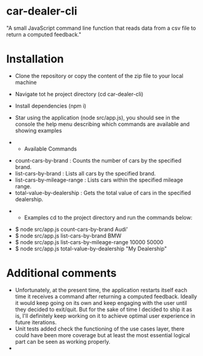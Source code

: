 # car-dealer-cli

"A small JavaScript command line function that reads data from a csv file to return a computed feedback."

# Installation

- Clone the repository or copy the content of the zip file to your local machine
- Navigate tot he project directory (cd car-dealer-cli)
- Install dependencies (npm i)
- Star using the application (node src/app.js), you should see in the console the help menu describing which commands are available and showing examples

- - Available Commands

* count-cars-by-brand <brand>: Counts the number of cars by the specified brand.
* list-cars-by-brand <brand>: Lists all cars by the specified brand.
* list-cars-by-mileage-range <minMileage> <maxMileage>: Lists cars within the specified mileage range.
* total-value-by-dealership <dealership>: Gets the total value of cars in the specified dealership.

- - Examples
    cd to the project directory and run the commands below:

* $ node src/app.js count-cars-by-brand Audi'
* $ node src/app.js list-cars-by-brand BMW
* $ node src/app.js list-cars-by-mileage-range 10000 50000
* $ node src/app.js total-value-by-dealership "My Dealership"

# Additional comments

- Unfortunately, at the present time, the application restarts itself each time it receives a command after returning a computed feedback. Ideally it would keep going on its own and keep engaging with the user until they decided to exit/quit. But for the sake of time I decided to ship it as is, I'll definitely keep working on it to achieve optimal user experience in future iterations.
- Unit tests added check the functioning of the use cases layer, there could have been more coverage but at least the most essential logical part can be seen as working properly.
-
